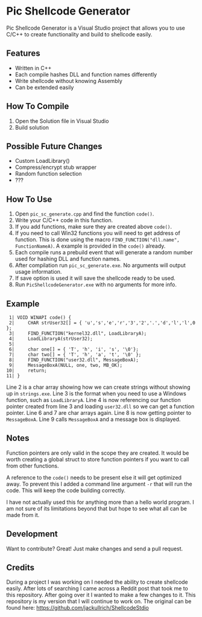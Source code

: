 # Pic Shellcode Generator
Pic Shellcode Generator is a Visual Studio project that allows you to use C/C++ to create functionality and build to shellcode easily. 

## Features
- Written in C++
- Each compile hashes DLL and function names differently
- Write shellcode without knowing Assembly
- Can be extended easily

## How To Compile
1. Open the Solution file in Visual Studio
2. Build solution

## Possible Future Changes
- Custom LoadLibrary()
- Compress/encrypt stub wrapper
- Random function selection
- ???

## How To Use
1. Open `pic_sc_generate.cpp` and find the function `code()`.
2. Write your C/C++ code in this function.
3. If you add functions, make sure they are created above `code()`.
4. If you need to call Win32 functions you will need to get address of function. This is done using the macro `FIND_FUNCTION("dll.name", FunctionNameA)`. A example is provided in the `code()` already.
5. Each compile runs a prebuild event that will generate a random number used for hashing DLL and function names.
6. After compilation run `pic_sc_generate.exe`. No arguments will output usage information.
7. If save option is used it will save the shellcode ready to be used.
8. Run `PicShellcodeGenerator.exe` with no arguments for more info.

## Example
     1| VOID WINAPI code() {
	 2|     CHAR strUser32[] = { 'u','s','e','r','3','2','.','d','l','l',0 };
	 3|     FIND_FUNCTION("kernel32.dll", LoadLibraryA);
	 4|     LoadLibraryA(strUser32);
     5|
	 6|     char one[] = { 'T', 'h', 'i', 's', '\0'};
	 7|     char two[] = { 'T', 'h', 'a', 't', '\0' };
	 8|     FIND_FUNCTION("user32.dll", MessageBoxA);
	 9|     MessageBoxA(NULL, one, two, MB_OK);
    10|     return;
    11| }

Line 2 is a char array showing how we can create strings without showing up in `strings.exe`.
Line 3 is the format when you need to use a Windows function, such as `LoadLibraryA`.
Line 4 is now referencing our function pointer created from line 3 and loading `user32.dll` so we can get a function pointer. 
Line 6 and 7 are char arrays again.
Line 8 is now getting pointer to `MessageBoxA`.
Line 9 calls `MessageBoxA` and a message box is displayed.

## Notes
Function pointers are only valid in the scope they are created. It would be worth creating a global struct to store function pointers if you want to call from other functions.

A reference to the `code()` needs to be present else it will get optimized away. To prevent this I added a command line argument `-r` that will run the code. This will keep the code building correctly.

I have not actually used this for anything more than a hello world program. I am not sure of its limitations beyond that but hope to see what all can be made from it.

## Development
Want to contribute? Great! Just make changes and send a pull request.

## Credits
During a project I was working on I needed the ability to create shellcode easily. After lots of searching I came across a Reddit post that took me to this repository. After going over it I wanted to make a few changes to it. This repository is my version that I will continue to work on. The original can be found here: https://github.com/jackullrich/ShellcodeStdio

